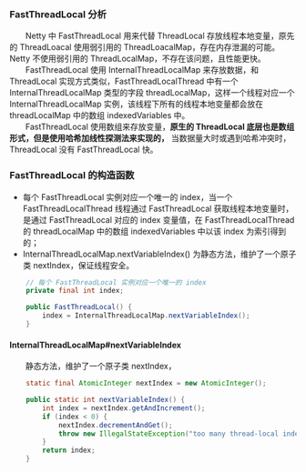 ### FastThreadLocal 分析
　　Netty 中 FastThreadLocal 用来代替 ThreadLocal 存放线程本地变量，原先的 ThreadLoacal 使用弱引用的 ThreadLoacalMap，存在内存泄漏的可能。Netty 不使用弱引用的 ThreadLocalMap，不存在该问题，且性能更快。<br />
　　FastThreadLocal 使用 InternalThreadLocalMap 来存放数据，和 ThreadLocal 实现方式类似，FastThreadLocalThread 中有一个 InternalThreadLocalMap 类型的字段 threadLocalMap，这样一个线程对应一个 InternalThreadLocalMap 实例，该线程下所有的线程本地变量都会放在 threadLocalMap 中的数组 indexedVariables 中。<br />
　　FastThreadLocal 使用数组来存放变量，**原生的 ThreadLocal 底层也是数组形式，但是使用哈希加线性探测法来实现的，** 当数据量大时或遇到哈希冲突时，ThreadLocal 没有 FastThreadLocal 快。

### FastThreadLocal 的构造函数

- 每个 FastThreadLocal 实例对应一个唯一的 index，当一个 FastThreadLocalThread 线程通过 FastThreadLocal 获取线程本地变量时，是通过 FastThreadLocal 对应的 index 变量值，在 FastThreadLocalThread 的 threadLocalMap 中的数组 indexedVariables 中以该 index 为索引得到的；
- InternalThreadLocalMap.nextVariableIndex() 为静态方法，维护了一个原子类 nextIndex，保证线程安全。

```java
    // 每个 FastThreadLocal 实例对应一个唯一的 index
    private final int index;

    public FastThreadLocal() {
        index = InternalThreadLocalMap.nextVariableIndex();
    }
```


#### InternalThreadLocalMap#nextVariableIndex
　　静态方法，维护了一个原子类 nextIndex，

```java
    static final AtomicInteger nextIndex = new AtomicInteger();

    public static int nextVariableIndex() {
        int index = nextIndex.getAndIncrement();
        if (index < 0) {
            nextIndex.decrementAndGet();
            throw new IllegalStateException("too many thread-local indexed variables");
        }
        return index;
    }
```


